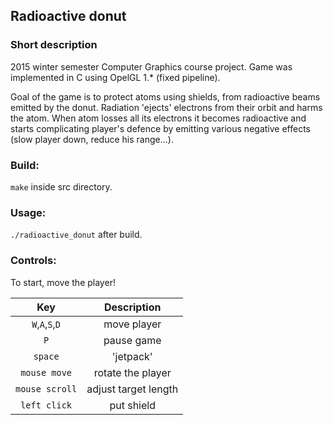 ## Radioactive donut

### Short description
2015 winter semester Computer Graphics course project.
Game was implemented in C using OpelGL 1.* (fixed pipeline).

Goal of the game is to protect atoms using shields, from radioactive beams emitted by the donut. Radiation 'ejects' electrons from their orbit and harms the atom. When atom losses all its electrons it becomes radioactive and starts complicating player's defence by emitting various negative effects (slow player down, reduce his range...).

### Build:
`make` inside src directory.

### Usage:
`./radioactive_donut` after build.

### Controls:
To start, move the player!

| Key | Description|
| :-------------: | :-----------------: |
| `W`,`A`,`S`,`D` | move player |
| `P` | pause game |
| `space` | 'jetpack' |
| `mouse move` | rotate the player |
| `mouse scroll` | adjust target length |
| `left click` | put shield |
